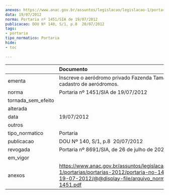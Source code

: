 ```yaml
---
anexos: https://www.anac.gov.br/assuntos/legislacao/legislacao-1/portarias/portarias-2012/portaria-no-1451-sia-de-19-07-2012/@@display-file/arquivo_norma/PA2012-1451.pdf
data: 19/07/2012
norma: Portaria nº 1451/SIA de 19/07/2012
publicacao: DOU Nº 140, S/1, p.8  20/07/2012
tags:
- portaria
tipo_normatico: Portaria
hide: 
- toc 
 
---
```


|                    | Documento                                                                                                                                                         |
|:-------------------|:------------------------------------------------------------------------------------------------------------------------------------------------------------------|
| ementa             | Inscreve o aeródromo privado Fazenda Tamara (SP) no cadastro de aeródromos.                                                                                       |
| norma              | Portaria nº 1451/SIA de 19/07/2012                                                                                                                                |
| tornada_sem_efeito |                                                                                                                                                                   |
| alterada           |                                                                                                                                                                   |
| data               | 19/07/2012                                                                                                                                                        |
| outros             |                                                                                                                                                                   |
| tipo_normatico     | Portaria                                                                                                                                                          |
| publicacao         | DOU Nº 140, S/1, p.8  20/07/2012                                                                                                                                  |
| revogada           | Portaria nº 8691/SIA, de 26 de julho de 2022.                                                                                                                     |
| em_vigor           |                                                                                                                                                                   |
| anexos             | https://www.anac.gov.br/assuntos/legislacao/legislacao-1/portarias/portarias-2012/portaria-no-1451-sia-de-19-07-2012/@@display-file/arquivo_norma/PA2012-1451.pdf |
